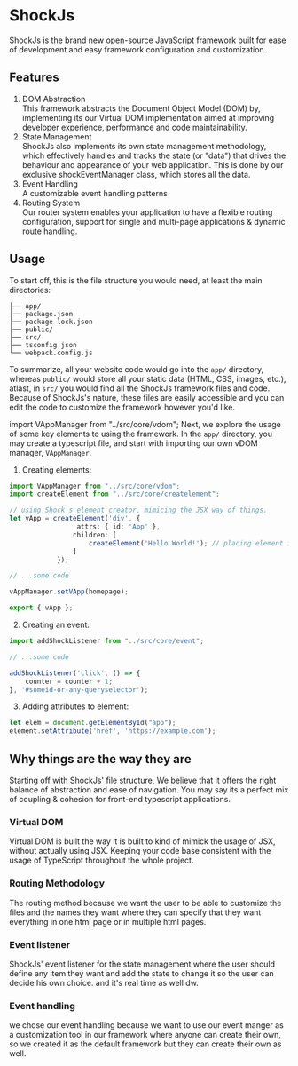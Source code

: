 # ShockJs
ShockJs is the brand new open-source JavaScript framework built for ease of development and easy framework configuration and customization.

## Features
1. DOM Abstraction <br>
This framework abstracts the Document Object Model (DOM) by, implementing its our Virtual DOM implementation aimed at improving developer experience, performance and code maintainability.
2. State Management <br>
ShockJs also implements its own state management methodology, which effectively handles and tracks the state (or "data") that drives the behaviour and appearance of your web application. This is done by our exclusive shockEventManager class, which stores all the data.
3. Event Handling <br>
A customizable event handling patterns
4. Routing System <br>
Our router system enables your application to have a flexible routing configuration, support for single and multi-page applications & dynamic route handling.

## Usage
To start off, this is the file structure you would need, at least the main directories:
```
├── app/
├── package.json
├── package-lock.json
├── public/
├── src/
├── tsconfig.json
└── webpack.config.js
```
To summarize, all your website code would go into the `app/` directory, whereas `public/` would store all your static data (HTML, CSS, images, etc.), atlast, in `src/` you would find all the ShockJs framework files and code. Because of ShockJs's nature, these files are easily accessible and you can edit the code to customize the framework however you'd like.

import VAppManager from "../src/core/vdom";
Next, we explore the usage of some key elements to using the framework. In the `app/` directory, you may create a typescript file, and start with importing our own vDOM manager, `VAppManager`.

1. Creating elements:
```ts
import VAppManager from "../src/core/vdom";
import createElement from "../src/core/createlement";

// using Shock's element creator, mimicing the JSX way of things. 
let vApp = createElement('div', {
                 attrs: { id: 'App' },
                children: [
                    createElement('Hello World!'); // placing element inside children for nested elements
                ]
            });

// ...some code

vAppManager.setVApp(homepage);

export { vApp };
```

2. Creating an event:
```typescript
import addShockListener from "../src/core/event";

// ...some code

addShockListener('click', () => {
    counter = counter + 1;
}, '#someid-or-any-queryselector');

```

3. Adding attributes to element:
```ts
let elem = document.getElementById("app");
element.setAttribute('href', 'https://example.com');
```

## Why things are the way they are
Starting off with ShockJs' file structure, We believe that it offers the right balance of abstraction and ease of navigation. You may say its a perfect mix of coupling & cohesion for front-end typescript applications.

### Virtual DOM
Virtual DOM is built the way it is built to kind of mimick the usage of JSX, without actually using JSX. Keeping your code base consistent with the usage of TypeScript throughout the whole project.

### Routing Methodology
The routing method because we want the user to be able to customize the files and the names they want  where they can specify that they want everything in one html page or in multiple html pages.

### Event listener
ShockJs' event listener for the state management where the user should define any item they want and add the state to change it so the user can decide his own choice. and it's real time as well dw.

### Event handling
we chose our event handling because we want to use our event manger as a customization tool in our framework where anyone can create their own, so we created it as the default framework but they can create their own as well.
